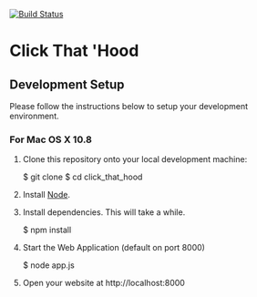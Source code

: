 [![Build Status](https://travis-ci.org/codeforamerica/click_that_hood.png?branch=master)](click_that_hood)

# Click That 'Hood

## Development Setup

Please follow the instructions below to setup your development environment.

### For Mac OS X 10.8

1) Clone this repository onto your local development machine:

    $ git clone <REPLACE THIS WITH REPO CLONE LOCATION>
    $ cd click_that_hood

2) Install [Node](http://nodejs.org/#download).

3) Install dependencies. This will take a while.

    $ npm install

4) Start the Web Application (default on port 8000)

    $ node app.js

5) Open your website at http://localhost:8000
